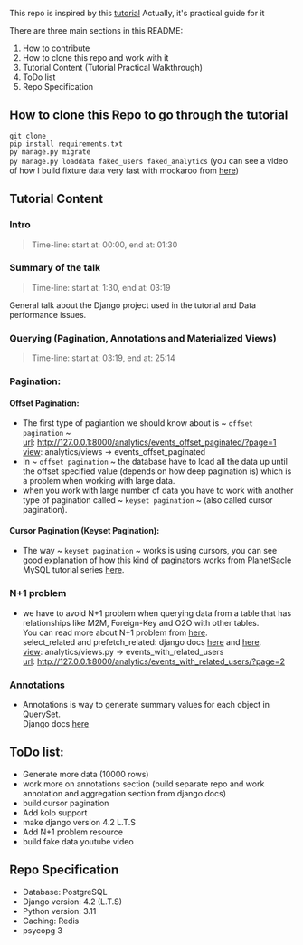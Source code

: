 This repo is inspired by this [tutorial](https://youtu.be/tloKxFgom58?si=Mb-AheSQJLU1AHkD)
Actually, it's practical guide for it

There are three main sections in this README:</br>
1. How to contribute</br>
2. How to clone this repo and work with it</br>
3. Tutorial Content (Tutorial Practical Walkthrough)</br>
4. ToDo list</br>
5. Repo Specification</br>

## How to clone this Repo to go through the tutorial
`git clone`</br>
`pip install requirements.txt`</br>
`py manage.py migrate`</br>
`py manage.py loaddata faked_users faked_analytics` (you can see a video of how I build fixture data very fast with mockaroo from [here]())</br>

## Tutorial Content
### Intro
> Time-line: start at: 00:00, end at: 01:30

### Summary of the talk
> Time-line: start at: 1:30, end at: 03:19

General talk about the Django project used in the tutorial and Data performance issues.

### Querying (Pagination, Annotations and Materialized Views)
> Time-line: start at: 03:19, end at: 25:14

### Pagination:
#### Offset Pagination:
* The first type of pagiantion we should know about is \~ `offset pagination` \~</br>
<ins>url</ins>: http://127.0.0.1:8000/analytics/events_offset_paginated/?page=1</br>
<ins>view</ins>: analytics/views -> events_offset_paginated</br>
* In \~ `offset pagination` \~ the database have to load all the data up until the offset specified value (depends on how deep pagination is) which is a problem when working with large data.
* when you work with large number of data you have to work with another type of pagination called \~ `keyset pagination` \~ (also called cursor pagination).

#### Cursor Pagination (Keyset Pagination):
* The way \~ `keyset pagination` \~ works is using cursors, you can see good explanation of how this kind of paginators works from PlanetSacle MySQL tutorial series [here](https://planetscale.com/learn/courses/mysql-for-developers/examples/cursor-pagination?autoplay=1).

### N+1 problem
* we have to avoid N+1 problem when querying data from a table that has relationships like M2M, Foreign-Key and O2O with other tables.</br>
You can read more about N+1 problem from [here]().</br>
select_related and prefetch_related: django docs [here](https://docs.djangoproject.com/en/5.1/ref/models/querysets/#select-related) and [here](https://docs.djangoproject.com/en/5.1/ref/models/querysets/#prefetch-related).</br>
<ins>view</ins>: analytics/views.py -> events_with_related_users</br>
<ins>url</ins>: http://127.0.0.1:8000/analytics/events_with_related_users/?page=2

### Annotations
* Annotations is way to generate summary values for each object in QuerySet.</br>
Django docs [here](https://docs.djangoproject.com/en/5.1/topics/db/aggregation/#generating-aggregates-for-each-item-in-a-queryset)</br>


## ToDo list:
- Generate more data (10000 rows)
- work more on annotations section (build separate repo and work annotation and aggregation section from django docs)
- build cursor pagination
- Add kolo support
- make django version 4.2 L.T.S
- Add N+1 problem resource
- build fake data youtube video

## Repo Specification
- Database: PostgreSQL
- Django version: 4.2 (L.T.S)
- Python version: 3.11
- Caching: Redis
- psycopg 3
